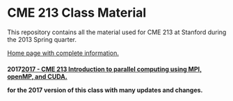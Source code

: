CME 213 Class Material
====================

This repository contains all the material used for CME 213 at Stanford during the 2013 Spring quarter. 

[Home page with complete information.](http://ericdarve.github.io)

<h4>2017</h43

[2017 - CME 213 Introduction to parallel computing using MPI, openMP, and CUDA.](http://web.stanford.edu/class/cme213)

for the 2017 version of this class with many updates and changes.
